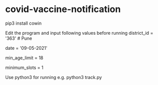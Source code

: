 # covid-vaccine-notification

pip3 install cowin

Edit the program and input following values before running
district_id = '363' # Pune

date = '09-05-2021'

min_age_limit = 18

minimum_slots = 1


Use python3 for running
e.g. python3 track.py
